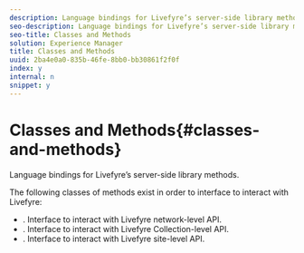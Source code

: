 ```yaml
---
description: Language bindings for Livefyre’s server-side library methods.
seo-description: Language bindings for Livefyre’s server-side library methods.
seo-title: Classes and Methods
solution: Experience Manager
title: Classes and Methods
uuid: 2ba4e0a0-835b-46fe-8bb0-bb30861f2f0f
index: y
internal: n
snippet: y
---
```


# Classes and Methods{#classes-and-methods}

Language bindings for Livefyre’s server-side library methods.

The following classes of methods exist in order to interface to interact with Livefyre:

* [](c_installing_libraries.md). Interface to interact with Livefyre network-level API.
* [](c-collection-methods.md#c_collection_methods). Interface to interact with Livefyre Collection-level API.
* [](c-site-methods.md#c_site_methods). Interface to interact with Livefyre site-level API.

